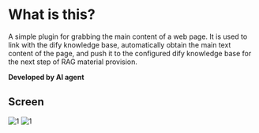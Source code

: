 # What is this? 

A simple plugin for grabbing the main content of a web page. It is used to link with the dify knowledge base, automatically obtain the main text content of the page, and push it to the configured dify knowledge base for the next step of RAG material provision.

**Developed by AI agent**

## Screen

<img alt="1" src="https://github.com/ethanzhrepo/wrb-dify-scraper/blob/main/screen/2.png?raw=true"/>

<img alt="1" src="https://github.com/ethanzhrepo/wrb-dify-scraper/blob/main/screen/1.png?raw=true"/>
